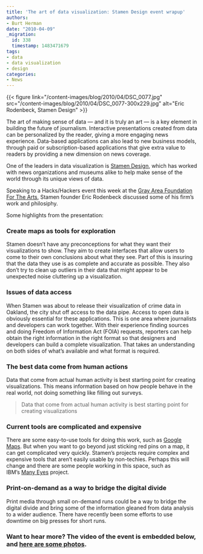 ```yaml
---
title: 'The art of data visualization: Stamen Design event wrapup'
authors:
- Burt Herman
date: "2010-04-09"
_migration:
  id: 338
  timestamp: 1483471679
tags:
- data
- data visualization
- design
categories:
- News
---
```


{{< figure link="/content-images/blog/2010/04/DSC\_0077.jpg" src="/content-images/blog/2010/04/DSC\_0077-300x229.jpg" alt="Eric Rodenbeck, Stamen Design" >}}

The art of making sense of data &#8212; and it is truly an art &#8212; is a key element in building the future of journalism. Interactive presentations created from data can be personalized by the reader, giving a more engaging news experience. Data-based applications can also lead to new business models, through paid or subscription-based applications that give extra value to readers by providing a new dimension on news coverage.

One of the leaders in data visualization is [Stamen Design][1], which has worked with news organizations and museums alike to help make sense of the world through its unique views of data.

Speaking to a Hacks/Hackers event this week at the [Gray Area Foundation For The Arts][2], Stamen founder Eric Rodenbeck discussed some of his firm&#8217;s work and philosiphy.

Some highlights from the presentation:

### Create maps as tools for exploration

Stamen doesn&#8217;t have any preconceptions for what they want their visualizations to show. They aim to create interfaces that allow users to come to their own conclusions about what they see. Part of this is insuring that the data they use is as complete and accurate as possible. They also don&#8217;t try to clean up outliers in their data that might appear to be unexpected noise cluttering up a visualization.

### Issues of data access

When Stamen was about to release their visualization of crime data in Oakland, the city shut off access to the data pipe. Access to open data is obviously essential for these applications. This is one area where journalists and developers can work together. With their experience finding sources and doing Freedom of Information Act (FOIA) requests, reporters can help obtain the right information in the right format so that designers and developers can build a complete visualization. That takes an understanding on both sides of what&#8217;s available and what format is required.

### The best data come from human actions

Data that come from actual human activity is best starting point for creating visualizations. This means information based on how people behave in the real world, not doing something like filling out surveys.

> Data that come from actual human activity is best starting point for creating visualizations

### Current tools are complicated and expensive

There are some easy-to-use tools for doing this work, such as [Google Maps][3]. But when you want to go beyond just sticking red pins on a map, it can get complicated very quickly. Stamen&#8217;s projects require complex and expensive tools that aren&#8217;t easily usable by non-techies. Perhaps this will change and there are some people working in this space, such as IBM&#8217;s [Many Eyes][4] project.

### Print-on-demand as a way to bridge the digital divide

Print media through small on-demand runs could be a way to bridge the digital divide and bring some of the information gleaned from data analysis to a wider audience. There have recently been some efforts to use downtime on big presses for short runs.

### Want to hear more? The video of the event is embedded below, and [here are some photos][5].

 [1]: http://stamen.com
 [2]: http://twitter.com/gaffta
 [3]: http://maps.google.com
 [4]: http://manyeyes.alphaworks.ibm.com/manyeyes/
 [5]: http://www.flickr.com/photos/burtherman/sets/72157623688851517/